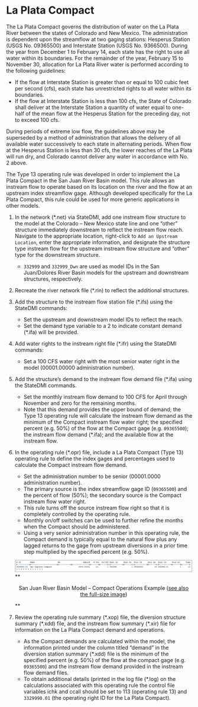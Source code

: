 # La Plata Compact #

The La Plata Compact governs the distribution of water on the La Plata River between the states of Colorado and New Mexico. The 
administration is dependent upon the streamflow at two gaging stations: Hesperus Station (USGS No. 09365500) and Interstate Station 
(USGS No. 9366500). During the year from December 1 to February 14, each state has the right to use all water within its boundaries. 
For the remainder of the year, February 15 to November 30, allocation for La Plata River water is performed according to the 
following guidelines:

* If the flow at Interstate Station is greater than or equal to 100 cubic feet per second (cfs), each state has unrestricted rights 
to all water within its boundaries.
* If the flow at Interstate Station is less than 100 cfs, the State of Colorado shall deliver at the Interstate Station a quantity 
of water equal to one-half of the mean flow at the Hesperus Station for the preceding day, not to exceed 100 cfs.

During periods of extreme low flow, the guidelines above may be superseded by a method of administration that allows the delivery 
of all available water successively to each state in alternating periods. When flow at the Hesperus Station is less than 30 cfs, 
the lower reaches of the La Plata will run dry, and Colorado cannot deliver any water in accordance with No. 2 above.

The Type 13 operating rule was developed in order to implement the La Plata Compact in the San Juan River Basin model. This rule 
allows an instream flow to operate based on its location on the river and the flow at an upstream index streamflow gage. Although 
developed specifically for the La Plata Compact, this rule could be used for more generic applications in other models. 

1.	In the network (\*.net) via StateDMI, add one instream flow structure to the model at the Colorado – New Mexico state line 
and one “other” structure immediately downstream to reflect the instream flow reach. Navigate to the appropriate location, 
right-click to `Add an Upstream Location`, enter the appropriate information, and designate the structure type instream flow for 
the upstream instream flow structure and “other” type for the downstream structure.
	* `332999` and `332999_Dwn` are used as model IDs in the San Juan/Dolores River Basin models for the upstream and downstream 
	structures, respectively.
2.	Recreate the river network file (\*.rin) to reflect the additional structures.
3.	Add the structure to the instream flow station file (\*.ifs) using the StateDMI commands:
	* Set the upstream and downstream model IDs to reflect the reach. 
	* Set the demand type variable to a 2 to indicate constant demand (\*.ifa) will be provided.
4.	Add water rights to the instream right file (\*.ifr) using the StateDMI commands:
	* Set a 100 CFS water right with the most senior water right in the model (00001.00000 administration number).
5.	Add the structure’s demand to the instream flow demand file (\*.ifa) using the StateDMI commands.
	* Set the monthly instream flow demand to 100 CFS for April through November and zero for the remaining months.
	* Note that this demand provides the upper bound of demand; the Type 13 operating rule will calculate the instream flow 
	demand as the minimum of the Compact instream flow water right; the specified percent (e.g. 50%) of the flow at the Compact 
	gage (e.g. `09365500`); the instream flow demand (\*.ifa); and the available flow at the instream flow.  
6.	In the operating rule (\*.opr) file, include a La Plata Compact (Type 13) operating rule to define the index gages and 
percentages used to calculate the Compact instream flow demand.
	* Set the administration number to be senior (00001.0000 administration number).
	* The primary source is the index streamflow gage ID (`09365500`) and the percent of flow (50%); the secondary source is the 
	Compact instream flow water right.
	* This rule turns off the source instream flow right so that it is completely controlled by the operating rule.
	* Monthly on/off switches can be used to further refine the months when the Compact should be administered.
	* Using a very senior administration number in this operating rule, the Compact demand is typically equal to the natural 
	flow plus any lagged returns to the gage from upstream diversions in a prior time step multiplied by the specified percent 
	(e.g. 50%).

    <a name="section164_a" alt="San Juan River Basin Model – Compact Operations Example"></a>
    ![7164_a](7164_a.PNG)
    **<p style="text-align: center;">
    San Juan River Basin Model – Compact Operations Example (<a href="../7164_a.PNG">see also the full-size image</a>)
    </p>**
	
7.	Review the operating rule summary (\*.xop) file, the diversion structure summary (\*.xdd) file, and the instream flow summary 
(\*.xir) file for information on the La Plata Compact demand and operations.
	* As the Compact demands are calculated within the model, the information printed under the column titled “demand” in the 
	diversion station summary (\*.xdd) file is the minimum of the specified percent (e.g. 50%) of the flow at the compact gage 
	(e.g. `09365500`) and the instream flow demand  provided in the instream flow demand files.  
	* To obtain additional details (printed in the log file (\*.log) on the calculations associated with this operating rule the 
	control file variables ichk and ccall should be set to 113 (operating rule 13) and `3329990.01` (the operating right ID for the 
	La Plata Compact). 
